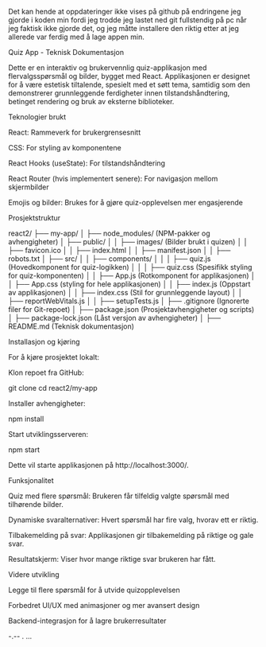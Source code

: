 Det kan hende at oppdateringer ikke vises på github på endringene jeg gjorde i koden min fordi jeg trodde jeg lastet ned git fullstendig på pc når jeg faktisk ikke gjorde det, og jeg måtte installere den riktig etter at jeg allerede var ferdig med å lage appen min.

Quiz App - Teknisk Dokumentasjon

Dette er en interaktiv og brukervennlig quiz-applikasjon med flervalgsspørsmål og bilder, bygget med React. Applikasjonen er designet for å være estetisk tiltalende, spesielt med et søtt tema, samtidig som den demonstrerer grunnleggende ferdigheter innen tilstandshåndtering, betinget rendering og bruk av eksterne biblioteker.

Teknologier brukt

React: Rammeverk for brukergrensesnitt

CSS: For styling av komponentene

React Hooks (useState): For tilstandshåndtering

React Router (hvis implementert senere): For navigasjon mellom skjermbilder

Emojis og bilder: Brukes for å gjøre quiz-opplevelsen mer engasjerende

Prosjektstruktur

react2/
├── my-app/
│   ├── node_modules/ (NPM-pakker og avhengigheter)
│   ├── public/
│   │   ├── images/ (Bilder brukt i quizen)
│   │   ├── favicon.ico
│   │   ├── index.html
│   │   ├── manifest.json
│   │   ├── robots.txt
│   ├── src/
│   │   ├── components/
│   │   │   ├── quiz.js (Hovedkomponent for quiz-logikken)
│   │   │   ├── quiz.css (Spesifikk styling for quiz-komponenten)
│   │   ├── App.js (Rotkomponent for applikasjonen)
│   │   ├── App.css (styling for hele applikasjonen)
│   │   ├── index.js (Oppstart av applikasjonen)
│   │   ├── index.css (Stil for grunnleggende layout)
│   │   ├── reportWebVitals.js
│   │   ├── setupTests.js
│   ├── .gitignore (Ignorerte filer for Git-repoet)
│   ├── package.json (Prosjektavhengigheter og scripts)
│   ├── package-lock.json (Låst versjon av avhengigheter)
│   ├── README.md (Teknisk dokumentasjon)

Installasjon og kjøring

For å kjøre prosjektet lokalt:

Klon repoet fra GitHub:

git clone <repo-URL>
cd react2/my-app

Installer avhengigheter:

npm install

Start utviklingsserveren:

npm start

Dette vil starte applikasjonen på http://localhost:3000/.

Funksjonalitet

Quiz med flere spørsmål: Brukeren får tilfeldig valgte spørsmål med tilhørende bilder.

Dynamiske svaralternativer: Hvert spørsmål har fire valg, hvorav ett er riktig.

Tilbakemelding på svar: Applikasjonen gir tilbakemelding på riktige og gale svar.

Resultatskjerm: Viser hvor mange riktige svar brukeren har fått.

Videre utvikling

Legge til flere spørsmål for å utvide quizopplevelsen

Forbedret UI/UX med animasjoner og mer avansert design

Backend-integrasjon for å lagre brukerresultater

-.-- . ...